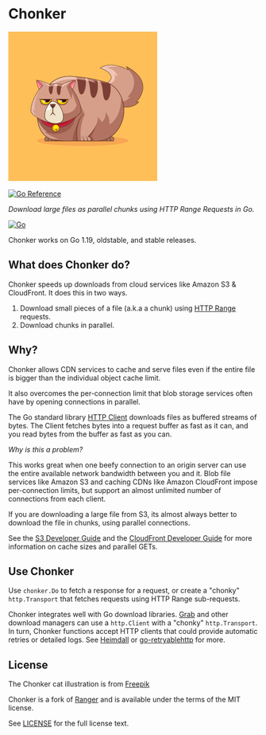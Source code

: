 # Chonker

[![Chonker](chonker.jpg)](https://www.freepik.com/free-vector/hand-drawn-fat-cat-cartoon-illustration_58564188.htm)

[![Go Reference](https://pkg.go.dev/badge/github.com/ananthb/chonker.svg)](https://pkg.go.dev/github.com/ananthb/chonker)

*Download large files as parallel chunks using HTTP Range Requests in Go.*

[![Go](https://github.com/ananthb/chonker/actions/workflows/go.yml/badge.svg)](https://github.com/ananthb/chonker/actions/workflows/go.yml)

Chonker works on Go 1.19, oldstable, and stable releases.

## What does Chonker do?

Chonker speeds up downloads from cloud services like Amazon S3 & CloudFront.
It does this in two ways.

1. Download small pieces of a file (a.k.a a chunk) using
   [HTTP Range](https://developer.mozilla.org/en-US/docs/Web/HTTP/Headers/Range)
   requests.
2. Download chunks in parallel.

## Why?

Chonker allows CDN services to cache and serve files even if the entire
file is bigger than the individual object cache limit.

It also overcomes the per-connection limit that blob storage services often have
by opening connections in parallel.

The Go standard library
[HTTP Client](https://pkg.go.dev/net/http#hdr-Clients_and_Transports)
downloads files as buffered streams of bytes. The Client fetches bytes into a
request buffer as fast as it can, and you read bytes from the buffer as fast as
you can.

*Why is this a problem?*

This works great when one beefy connection to an origin server can use the entire
available network bandwidth between you and it. Blob file services like Amazon S3
and caching CDNs like Amazon CloudFront impose per-connection limits, but
support an almost unlimited number of connections from each client.

If you are downloading a large file from S3, its almost always better
to download the file in chunks, using parallel connections.

See the [S3 Developer Guide](https://docs.aws.amazon.com/whitepapers/latest/s3-optimizing-performance-best-practices/use-byte-range-fetches.html)
and the [CloudFront Developer Guide](https://docs.aws.amazon.com/AmazonCloudFront/latest/DeveloperGuide/RangeGETs.html)
for more information on cache sizes and parallel GETs.

## Use Chonker

Use `chonker.Do` to fetch a response for a request, or create a "chonky" `http.Transport`
that fetches requests using HTTP Range sub-requests.

Chonker integrates well with Go download libraries.
[Grab](https://github.com/cavaliergopher/grab) and other download managers
can use a `http.Client` with a "chonky" `http.Transport`.
In turn, Chonker functions accept HTTP clients that could provide automatic retries
or detailed logs. See
[Heimdall](https://github.com/gojek/heimdall) or [go-retryablehttp](https://github.com/hashicorp/go-retryablehttp)
for more.

## License

The Chonker cat illustration is from [Freepik](https://www.freepik.com/free-vector/hand-drawn-fat-cat-cartoon-illustration_58564188.htm)

Chonker is a fork of [Ranger](https://github.com/sudhirj/ranger) and is available
under the terms of the MIT license.

See [LICENSE](LICENSE) for the full license text.
